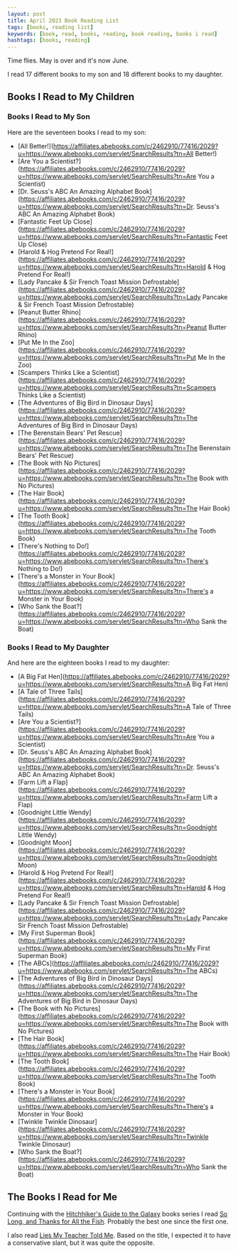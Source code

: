 ```yaml
---
layout: post
title: April 2023 Book Reading List
tags: [books, reading list]
keywords: [book, read, books, reading, book reading, books i read]
hashtags: [books, reading]
---
```


Time flies. May is over and it's now June.

I read 17 different books to my son and 18 different books to my daughter.



## Books I Read to My Children

### Books I Read to My Son

Here are the seventeen books I read to my son:

* [All Better!](https://affiliates.abebooks.com/c/2462910/77416/2029?u=https://www.abebooks.com/servlet/SearchResults?tn=All Better!)
* [Are You a Scientist?](https://affiliates.abebooks.com/c/2462910/77416/2029?u=https://www.abebooks.com/servlet/SearchResults?tn=Are You a Scientist)
* [Dr. Seuss's ABC An Amazing Alphabet Book](https://affiliates.abebooks.com/c/2462910/77416/2029?u=https://www.abebooks.com/servlet/SearchResults?tn=Dr. Seuss's ABC An Amazing Alphabet Book)
* [Fantastic Feet Up Close](https://affiliates.abebooks.com/c/2462910/77416/2029?u=https://www.abebooks.com/servlet/SearchResults?tn=Fantastic Feet Up Close)
* [Harold & Hog Pretend For Real!](https://affiliates.abebooks.com/c/2462910/77416/2029?u=https://www.abebooks.com/servlet/SearchResults?tn=Harold & Hog Pretend For Real!)
* [Lady Pancake & Sir French Toast Mission Defrostable](https://affiliates.abebooks.com/c/2462910/77416/2029?u=https://www.abebooks.com/servlet/SearchResults?tn=Lady Pancake & Sir French Toast Mission Defrostable)
* [Peanut Butter Rhino](https://affiliates.abebooks.com/c/2462910/77416/2029?u=https://www.abebooks.com/servlet/SearchResults?tn=Peanut Butter Rhino)
* [Put Me In the Zoo](https://affiliates.abebooks.com/c/2462910/77416/2029?u=https://www.abebooks.com/servlet/SearchResults?tn=Put Me In the Zoo)
* [Scampers Thinks Like a Scientist](https://affiliates.abebooks.com/c/2462910/77416/2029?u=https://www.abebooks.com/servlet/SearchResults?tn=Scampers Thinks Like a Scientist)
* [The Adventures of Big Bird in Dinosaur Days](https://affiliates.abebooks.com/c/2462910/77416/2029?u=https://www.abebooks.com/servlet/SearchResults?tn=The Adventures of Big Bird in Dinosaur Days)
* [The Berenstain Bears' Pet Rescue](https://affiliates.abebooks.com/c/2462910/77416/2029?u=https://www.abebooks.com/servlet/SearchResults?tn=The Berenstain Bears' Pet Rescue)
* [The Book with No Pictures](https://affiliates.abebooks.com/c/2462910/77416/2029?u=https://www.abebooks.com/servlet/SearchResults?tn=The Book with No Pictures)
* [The Hair Book](https://affiliates.abebooks.com/c/2462910/77416/2029?u=https://www.abebooks.com/servlet/SearchResults?tn=The Hair Book)
* [The Tooth Book](https://affiliates.abebooks.com/c/2462910/77416/2029?u=https://www.abebooks.com/servlet/SearchResults?tn=The Tooth Book)
* [There's Nothing to Do!](https://affiliates.abebooks.com/c/2462910/77416/2029?u=https://www.abebooks.com/servlet/SearchResults?tn=There's Nothing to Do!)
* [There's a Monster in Your Book](https://affiliates.abebooks.com/c/2462910/77416/2029?u=https://www.abebooks.com/servlet/SearchResults?tn=There's a Monster in Your Book)
* [Who Sank the Boat?](https://affiliates.abebooks.com/c/2462910/77416/2029?u=https://www.abebooks.com/servlet/SearchResults?tn=Who Sank the Boat)

### Books I Read to My Daughter

And here are the eighteen books I read to my daughter:

* [A Big Fat Hen](https://affiliates.abebooks.com/c/2462910/77416/2029?u=https://www.abebooks.com/servlet/SearchResults?tn=A Big Fat Hen)
* [A Tale of Three Tails](https://affiliates.abebooks.com/c/2462910/77416/2029?u=https://www.abebooks.com/servlet/SearchResults?tn=A Tale of Three Tails)
* [Are You a Scientist?](https://affiliates.abebooks.com/c/2462910/77416/2029?u=https://www.abebooks.com/servlet/SearchResults?tn=Are You a Scientist)
* [Dr. Seuss's ABC An Amazing Alphabet Book](https://affiliates.abebooks.com/c/2462910/77416/2029?u=https://www.abebooks.com/servlet/SearchResults?tn=Dr. Seuss's ABC An Amazing Alphabet Book)
* [Farm Lift a Flap](https://affiliates.abebooks.com/c/2462910/77416/2029?u=https://www.abebooks.com/servlet/SearchResults?tn=Farm Lift a Flap)
* [Goodnight Little Wendy](https://affiliates.abebooks.com/c/2462910/77416/2029?u=https://www.abebooks.com/servlet/SearchResults?tn=Goodnight Little Wendy)
* [Goodnight Moon](https://affiliates.abebooks.com/c/2462910/77416/2029?u=https://www.abebooks.com/servlet/SearchResults?tn=Goodnight Moon)
* [Harold & Hog Pretend For Real!](https://affiliates.abebooks.com/c/2462910/77416/2029?u=https://www.abebooks.com/servlet/SearchResults?tn=Harold & Hog Pretend For Real!)
* [Lady Pancake & Sir French Toast Mission Defrostable](https://affiliates.abebooks.com/c/2462910/77416/2029?u=https://www.abebooks.com/servlet/SearchResults?tn=Lady Pancake Sir French Toast Mission Defrostable)
* [My First Superman Book](https://affiliates.abebooks.com/c/2462910/77416/2029?u=https://www.abebooks.com/servlet/SearchResults?tn=My First Superman Book)
* [The ABCs](https://affiliates.abebooks.com/c/2462910/77416/2029?u=https://www.abebooks.com/servlet/SearchResults?tn=The ABCs)
* [The Adventures of Big Bird in Dinosaur Days](https://affiliates.abebooks.com/c/2462910/77416/2029?u=https://www.abebooks.com/servlet/SearchResults?tn=The Adventures of Big Bird in Dinosaur Days)
* [The Book with No Pictures](https://affiliates.abebooks.com/c/2462910/77416/2029?u=https://www.abebooks.com/servlet/SearchResults?tn=The Book with No Pictures)
* [The Hair Book](https://affiliates.abebooks.com/c/2462910/77416/2029?u=https://www.abebooks.com/servlet/SearchResults?tn=The Hair Book)
* [The Tooth Book](https://affiliates.abebooks.com/c/2462910/77416/2029?u=https://www.abebooks.com/servlet/SearchResults?tn=The Tooth Book)
* [There's a Monster in Your Book](https://affiliates.abebooks.com/c/2462910/77416/2029?u=https://www.abebooks.com/servlet/SearchResults?tn=There's a Monster in Your Book)
* [Twinkle Twinkle Dinosaur](https://affiliates.abebooks.com/c/2462910/77416/2029?u=https://www.abebooks.com/servlet/SearchResults?tn=Twinkle Twinkle Dinosaur)
* [Who Sank the Boat?](https://affiliates.abebooks.com/c/2462910/77416/2029?u=https://www.abebooks.com/servlet/SearchResults?tn=Who Sank the Boat)

## The Books I Read for Me

Continuing with the [Hitchhiker's Guide to the Galaxy](https://www.amazon.com/dp/B09C37PHLS?tag=hendrixjoseph-20) books series I read [So Long, and Thanks for All the Fish](https://www.amazon.com/Long-Thanks-Hitchhikers-Guide-Galaxy-ebook/dp/B001OF5F1E?tag=hendrixjoseph-20). Probably the best one since the first one.

I also read [Lies My Teacher Told Me](https://www.amazon.com/Lies-My-Teacher-Told-Everything/dp/1620973928/?tag=hendrixjoseph-20). Based on the title, I expected it to have a conservative slant, but it was quite the opposite.